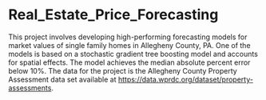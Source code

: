 # Real_Estate_Price_Forecasting

This project involves developing high-performing forecasting models for market values of single family homes in Allegheny County, PA. One of the models is based on a stochastic gradient tree boosting model and accounts for spatial effects. The model achieves the median absolute percent error below 10%. The data for the project is the Allegheny County Property Assessment data set available at https://data.wprdc.org/dataset/property-assessments.
